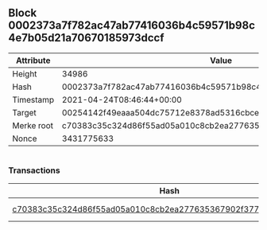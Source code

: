 ## Block 0002373a7f782ac47ab77416036b4c59571b98c4e7b05d21a70670185973dccf

Attribute | Value
--- | ---
Height | 34986
Hash | 0002373a7f782ac47ab77416036b4c59571b98c4e7b05d21a70670185973dccf
Timestamp | 2021-04-24T08:46:44+00:00
Target | 00254142f49eaaa504dc75712e8378ad5316cbcead634704b3734b6271167cc4
Merke root | c70383c35c324d86f55ad05a010c8cb2ea277635367902f3773f40d59f973775
Nonce | 3431775633

```

```

### Transactions

Hash | Amount
--- | ---
[c70383c35c324d86f55ad05a010c8cb2ea277635367902f3773f40d59f973775](c70383c35c324d86f55ad05a010c8cb2ea277635367902f3773f40d59f973775.md) | 10.00000000 SKEPTI 
